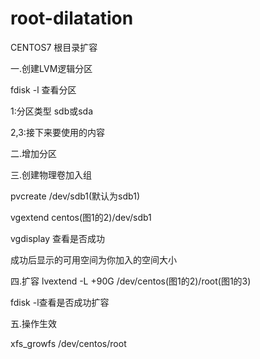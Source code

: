 # root-dilatation
CENTOS7 根目录扩容


一.创建LVM逻辑分区 

 fdisk -l 查看分区 
 
 1:分区类型 sdb或sda 
 
 2,3:接下来要使用的内容 
 
 二.增加分区 
 
三.创建物理卷加入组 

pvcreate /dev/sdb1(默认为sdb1) 

vgextend centos(图1的2)/dev/sdb1 

vgdisplay 查看是否成功 

成功后显示的可用空间为你加入的空间大小 

四.扩容 
lvextend -L +90G /dev/centos(图1的2)/root(图1的3) 

fdisk -l查看是否成功扩容 

五.操作生效 

xfs_growfs /dev/centos/root
  

